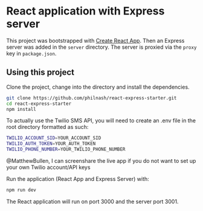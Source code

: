# React application with Express server

This project was bootstrapped with [Create React App](https://github.com/facebookincubator/create-react-app). Then an Express server was added in the `server` directory. The server is proxied via the `proxy` key in `package.json`.

## Using this project

Clone the project, change into the directory and install the dependencies.

```bash
git clone https://github.com/philnash/react-express-starter.git
cd react-express-starter
npm install
```

To actually use the Twilio SMS API, you will need to create an .env file in the root directory formatted as such:
```bash
TWILIO_ACCOUNT_SID=YOUR_ACCOUNT_SID
TWILIO_AUTH_TOKEN=YOUR_AUTH_TOKEN
TWILIO_PHONE_NUMBER=YOUR_TWILIO_PHONE_NUMBER
```
@MatthewBullen, I can screenshare the live app if you do not want to set up your own Twilio account/API keys

Run the application (React App and Express Server) with:

```bash
npm run dev
```


The React application will run on port 3000 and the server port 3001.
